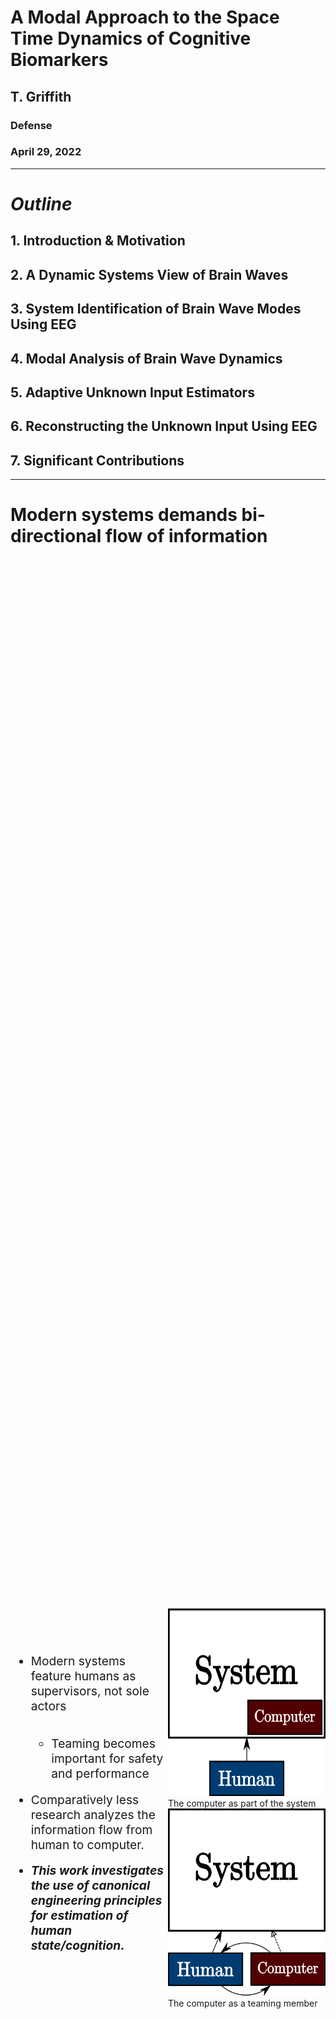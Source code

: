 <!-- .slide: data-background="#500000" class="dark" -->

# A Modal Approach to the Space Time Dynamics of Cognitive Biomarkers 

## T. Griffith
### Defense

### April 29, 2022

---

<!-- .slide: data-background="#ffffff" class="light" -->
# ***Outline***

## 1. Introduction & Motivation
## 2. A Dynamic Systems View of Brain Waves
## 3. System Identification of Brain Wave Modes Using EEG
## 4. Modal Analysis of Brain Wave Dynamics
## 5. Adaptive Unknown Input Estimators
## 6. Reconstructing the Unknown Input Using EEG
## 7. Significant Contributions 


---

<!-- .slide: data-background="#ffffff" class="light" -->
# Modern systems demands bi-directional flow of information
<style>
.vertical-center {
  min-height: 100%;  /* Fallback for browsers do NOT support vh unit */
  min-height: 100vh; /* These two lines are counted as one :-)       */

  display: flex;
  align-items: center;
}

.container{
    display: flex;
}
.col{
    flex: 1;
}
</style>

<div class="container vertical-center">

<div class="col">
 <ul style="font-size:2vw">
  <li style="padding-bottom:0.9em">Modern systems feature humans as supervisors, not sole actors</li>
  <ul>
  <li style="padding-bottom:0.9em">Teaming becomes important for safety and performance</li>
</ul> 
  <li style="padding-bottom:0.9em">Comparatively less research analyzes the information flow from human to computer.</li>
  <li style="padding-bottom:0.9em"> <em><strong> This work investigates the use of canonical engineering principles for estimation of human state/cognition.</strong></em></li>
</ul> 
</div>

<div class="col">
<img src="img/defense/paradigm1.png" alt="Trulli" height="300">
<figcaption> The computer as part of the system </figcaption>
<img src="img/defense/paradigm2.png" alt="Trulli" height="300">
  <figcaption> The computer as a teaming member </figcaption>
</div>


</div>


---

<!-- .slide: data-background="#ffffff" class="light" -->

# Hardware and experimental design can be used to interpret information about human states from noisy physiological data.
<style>
.vertical-center {
  min-height: 100%;  /* Fallback for browsers do NOT support vh unit */
  min-height: 100vh; /* These two lines are counted as one :-)       */

  display: flex;
  align-items: center;
}

.container{
    display: flex;
}
.col{
    flex: 1;
}
</style>

<div class="container vertical-center">

<div class="col">
 <ul style="font-size:2vw">
  <li style="padding-bottom:0.9em">Physiological signals are historically not portable</li>
  <ul>
  <li style="padding-bottom:0.9em">Prevented ecologically valid experiments</li>
</ul> 
  <li style="padding-bottom:0.9em">Human state (e.g. SA) reduced to discrete self reports</li>
  <li style="padding-bottom:0.9em"> <em><strong> There is new potential for modeling techniques to interpret human state from noisy physiological signals.</strong></em></li>
</ul> 
</div>

<div class="col">
<img src="https://pbs.twimg.com/media/E2LX-5-VIAAwlDp?format=jpg&name=4096x4096" alt="Trulli" height="500">
<figcaption> Time Domain fNIRS from 
<a href="https://www.kernel.com/products">Kernel Flow</a> </figcaption>
</div>


</div>




---


# Cognition as a black box
<div class="col">
<img src="img/defense/black_box.png" alt="Trial 5, Averaged" width="80%">
</div>
<ul style="font-size:2vw">
  <li style="padding-bottom:0.9em">Cognition gives rise to EEG signals</li>
  <ul>
  <li style="padding-bottom:0.9em">but it is ***noisy*** and only ***loosely*** correlated with cognition</li>
</ul> 
<li style="padding-bottom:0.9em">Cellular activity can only be measured invasively </li>
<li style="padding-bottom:0.9em">***Can we say something about cognition from dynamic EEG signals***? </li>
</ul> 



---

<!-- .slide: data-background="#ffffff" class="light" -->

# Nonstationary, nonlinear signals make the ***dynamics*** complicated

<ul style="font-size:2vw">
  <li style="padding-bottom:0.9em">Historically,</li>
  <ul>
  <li style="padding-bottom:0.9em">stationary analysis is used with a sliding window</li>
  <li style="padding-bottom:0.9em">or case by case highly derived models are developed</li>
</ul> 
<li style="padding-bottom:0.9em">This work seeks a method to address in engineering dynamics terms</li>
  <ul>
  <li style="padding-bottom:0.9em">with eye towards cognitive outcomes</li>
  <li style="padding-bottom:0.9em">because there are many existing analytical tools in engineering dynamics</li>
</ul> 
</ul>

<h2> a dynamic analysis in which no assumptions about stationarity are made, is required. </h2>




<div style="text-align: right"> <small>Hindriks, Rikkert, et al. "Latency analysis of resting-state BOLD-fMRI reveals traveling waves in visual cortex linking task-positive and task-negative networks." Neuroimage 200 (2019): 259-274.</small></div>

---

<!-- .slide: data-background="#ffffff" class="light" -->

# Guardrails: This is not a model of the brain!
## but you can measure EEG signals and say something about the system
<style>
.vertical-center {
  min-height: 100%;  /* Fallback for browsers do NOT support vh unit */
  min-height: 100vh; /* These two lines are counted as one :-)       */

  display: flex;
  align-items: center;
}

.container{
    display: flex;
}
.col{
    flex: 1;
}
</style>

<div class="container vertical-center">

<div class="col">
 <ul style="font-size:2vw">
  <li style="padding-bottom:0.9em">Engineering mechanics does not require atomic level analysis to evaluate stress and strain.</li>
  <ul>
  <li style="padding-bottom:0.9em">Can we extend this analogy to spatio-temporal dynamics of human cognition?</li>
</ul> 
<ul>
  <li style="padding-bottom:0.9em">Because brain wave dynamics are also spectral and ***admit*** spatio-temporal modes</li>
  <li style="padding-bottom:0.9em">Without the need to model the connectome.</li>
</ul> 
</ul> 
</div>

<div class="col">
<figure>
<img src="https://static-01.hindawi.com/articles/ddns/volume-2015/542507/figures/542507.fig.003a.svgz" alt="Trial 5, Averaged" width="35%"> 
<img src="img/defense/right_arrow2.png" alt="Trial 5, Averaged" width="5%">
<img src="https://i0.wp.com/wtt.pauken.org/wp-content/uploads/2011/10/mode03.gif?ssl=1" alt="Trial 5, Averaged" width="25%">
<img src="img/defense/plus.png" alt="Trial 5, Averaged" width="5%">
<img src="https://i0.wp.com/wtt.pauken.org/wp-content/uploads/2011/10/mode22.gif?resize=400%2C300&ssl=1" alt="Trial 5, Averaged" width="25%">
<figcaption>Surface recordings of membranes yield useful engineering information.</figcaption>
</figure>
<figure>
<img src="https://static-01.hindawi.com/articles/jam/volume-2014/261347/figures/261347.fig.005c.jpg" alt="Trial 5, Averaged" width="45%">
<img src="img/defense/right_arrow2.png" alt="Trial 5, Averaged" width="5%">
<img src="https://upload.wikimedia.org/wikipedia/commons/thumb/5/55/Question_Mark.svg/1280px-Question_Mark.svg.png" alt="Trial 5, Averaged" width="30%">
<figcaption>Is this notion relevant to brain waves?</figcaption>
</figure>
</div>



</div>

<div style="text-align: right"> <small><a href="https://wtt.pauken.org/chapter-2/membrane-modes-2/9">2D membrane modes</a> </small></div>


---






<!-- .slide: data-background="#003C71" class="dark" -->

# 2. A Dynamic Systems View of Brain Waves



---

<section>

<h1> A canonical approach: </h1>
<br>
<img src="img/defense/eeg_ex2.png" alt="Trulli" height="400">
<br>
:arrow_double_down:
<br>
Linearized brain wave "plant": 
  $\begin{aligned}
    \begin{cases}
    \dot{x}=Ax+Bu +v_x \\\
    y=Cx
    \end{cases}
  \end{aligned}$
<br>
<h2> linearization is ***around an operating point*** (i.e. a cognitive state) </h2>
<br>
but $A, \ B, \ C, \ v_x, \ x, \text{and} \ u $ are all unknown.


</section>

<section>

<style>
.reveal blockquote {
text-align: center;
width: 65%;
border: solid;
box-shadow: none;
background: #eaeaea;
}
</style>

$A, \ B, \ C, \ v_x, \ x, \text{and} \ u $ are ***all unknown***.
<br><br>
<h2> This level of uncertainty is an unsovled problem </h2>
<br><br>

<blockquote>
Identify the plant: 
  $\begin{aligned}
    \begin{cases}
\dot{x}_m=A_m x +v_x \\\
y_m=C x_m
\end{cases}
  \end{aligned}$,
<br><br>
accepting the uncertainty in $A_m$.
</blockquote>


</section>

<section>
<h2> A modal transformation yields a discrete set of spatio-temporal modes which are useful for brain wave analysis and mapping </h2>
<figure>
  <img src="http://www.svibs.com/resources/ARTeMIS_Modal_Help_v3/images/ModalDecomposition.png" alt="Trulli" height="350">
</figure>

 <ul>
  <li style="padding-bottom:0.9em">A giant $(A,C)$ may not be useful!</li>
  <li style="padding-bottom:0.9em">Modes have:</li>
  <ul>
  <li style="padding-bottom:0.9em">Frequency ($f$)</li>
  <li style="padding-bottom:0.9em">Damping ($\zeta$)</li>
  <li style="padding-bottom:0.9em">Mode shape ($\phi$)</li>
  <li style="padding-bottom:0.9em">Complexity ($\%$)</li>
</ul> 
  <li style="padding-bottom:0.9em">Modal dynamics are equivalent to original model</li>
</ul> 

</section>



---

<!-- .slide: data-background="#003C71" class="dark" -->

# 3. System Identification of Brain Wave Modes Using EEG

---

<!-- .slide: data-background="#ffffff" class="light" -->
<section>
<h1> Datasets considered</h1>
<style>
.vertical-center {
  min-height: 100%;  /* Fallback for browsers do NOT support vh unit */
  min-height: 100vh; /* These two lines are counted as one :-)       */

  display: flex;
  align-items: center;
}

.container{
    display: flex;
}
.col{
    flex: 1;
}
</style>

<div class="container vertical-center">

<div class="col">
<h2> DEAP: A Database for Emotion Analysis using Physiological Signals </h2>
<figure>
  <img src="img/defense/val_arou.jpg" alt="Trulli" height="400">
</figure>
 <ul>
  <li style="padding-bottom:0.9em">32 sensors</li>
  <li style="padding-bottom:0.9em">32 subjects watch 40 videos</li>
  <li style="padding-bottom:0.9em">Subjects self report Valence and Arousal</li>
</ul> 
</div>



<div class="col">

<h2> Neuropsychoimaging of Addiction and Related Conditions Dataset </h2>
<figure>
  <img src="https://www.ncbi.nlm.nih.gov/pmc/articles/instance/3463641/bin/nihms-386132-f0003.jpg" alt="Trulli" height="400">
</figure>
 <ul>
  <li style="padding-bottom:0.9em">60 sensors</li>
  <li style="padding-bottom:0.9em">100 subjects at rest state</li>
  <li style="padding-bottom:0.9em">Subjects self report craving scale</li>
</ul> 
</div>


</div>
<br>
<div style="text-align: right"> <small><small>Koelstra, Sander, et al. "Deap: A database for emotion analysis; using physiological signals." IEEE transactions on affective computing 3.1 (2011): 18-31.</small></small></div>
<div style="text-align: right"> <small><small>Konova, Anna B., et al. "Structural and behavioral correlates of abnormal encoding of money value in the sensorimotor striatum in cocaine addiction." European Journal of Neuroscience 36.7 (2012): 2979-2988.</small></small></div>

</section>

<section>
<h1> Output only modal analysis is well suited to the analysis of EEG waves</h1>
 <ul>
  <li style="padding-bottom:0.9em">OMA (stochastic, zero mean)</li>
  <li style="padding-bottom:0.9em">DMD (deterministic, full state)</li>
  <li style="padding-bottom:0.9em">NeXT (deterministic, modal)</li>
  <li style="padding-bottom:0.9em">N4SID (stochastic, Kalman states)</li>
</ul> 


<figure>
  <img src="img/defense/modal_out2.png" alt="Trulli" height="500">
  <figcaption>Bivariate distribution of identified modes in DEAP dataset</figcaption>
</figure>

</section>



<section>
<h1> Between 40 and 50 modes are needed for brain wave modeling </h1>
<style>
.vertical-center {
  min-height: 100%;  /* Fallback for browsers do NOT support vh unit */
  min-height: 100vh; /* These two lines are counted as one :-)       */

  display: flex;
  align-items: center;
}

.container{
    display: flex;
}
.col{
    flex: 1;
}
</style>

<div class="container vertical-center">

<div class="col">
Identify the plant: 
  $\begin{aligned}
    \begin{cases}
\dot{x}_m=A_m x +v_x\\\
y_m=C x_m 
\end{cases}
  \end{aligned}$
<br><br>
$\begin{aligned}
    O&=\begin{bmatrix}
    C \\\ CA_m \\\ CA_m^2 \\\ \vdots \\\ CA_m^{s-1}
    \end{bmatrix} X_0 \\\ \\\
    &= \Gamma X_0
\end{aligned}$
<br><br>
$\begin{aligned}
    \hat{\Gamma}=US^{1/2}\\
    \hat{X}_0=S^{1/2}V^*
\end{aligned}$
<br><br>
<h3><em><strong> Observability is important! </strong></em></h3>
</div>



<div class="col">
<figure>
  <img src="img/defense/truncate_ex3.png" alt="Trulli" height="500">
  <figcaption>The singular values (i.e. importance) of each mode rolls off after 50 modes.</figcaption>
</figure>
</div>

</div>

</section>

<section>
<h1> Modal superposition recreates the measured data </h1>
<h2> Example from Mt. Sinai CUD database </h2>
<style>
.vertical-center {
  min-height: 100%;  /* Fallback for browsers do NOT support vh unit */
  min-height: 100vh; /* These two lines are counted as one :-)       */

  display: flex;
  align-items: center;
}

.container{
    display: flex;
}
.col{
    flex: 1;
}
</style>

<div class="container vertical-center">

<div class="col">

<figure>
  <img src="img/defense/braingif/comb_tot.gif" alt="Trulli"  style="border:0px;margin:-10px;float:inherit;width:800px;">
  <img src="img/defense/braingif/modes2.png" alt="Trulli" style="border:0px;margin:0px;float:inherit;width:800px;">
    <figcaption>Example mode from Mt. Sinai data: (`$f=23$` hz, `$\zeta = 0.12$`, `$C_r = 22\%$`) </figcaption>
</figure>


</div>



<div class="col">

<figure>
  <img src="img/defense/superposemodes.gif" alt="Trulli" style="border:0px;margin:0px;float:inherit;height:600px;">
  <figcaption> A single channel example of how modes superpose to recreate the observed EEG data. </figcaption>
</figure>



</div>

</div>

</section>



---


<!-- .slide: data-background="#003C71" class="dark" -->

# 4. Modal Analysis of Brain Wave Dynamics

---
<section>
<h1> Modal complexity and traveling waves </h1>
<style>
.vertical-center {
  min-height: 100%;  /* Fallback for browsers do NOT support vh unit */
  min-height: 100vh; /* These two lines are counted as one :-)       */

  display: flex;
  align-items: center;
}

.container{
    display: flex;
}
.col{
    flex: 1;
}
</style>

<div class="container vertical-center">

<div class="col">

<img class="plain" src="img/defense/real.gif" alt="Trial 5, Averaged" style="height:500px;">
<figcaption> Theoretical standing wave mode shape $C_r=0\%$</figcaption>


</div>



<div class="col">

<img class="plain" src="img/defense/complex.gif" alt="Trial 5, Averaged" style="height:500px;">
<figcaption> Theoretical standing wave mode shape $C_r=15\%$</figcaption>



</div>

</div>

</section>


<section>
<h1> Brain wave modes can be standing or traveling </h1>
<style>
.vertical-center {
  min-height: 100%;  /* Fallback for browsers do NOT support vh unit */
  min-height: 100vh; /* These two lines are counted as one :-)       */

  display: flex;
  align-items: center;
}

.container{
    display: flex;
}
.col{
    flex: 1;
}
</style>

<div class="container vertical-center">

<div class="col">

<figure>
  <img src="img\defense\braingif\standing.gif" alt="Trial 5, Averaged" style="height:500px;">
  <figcaption> An example standing wave (`$C_r=5\%$`) from the Mt. Sinai database. Standing waves are most prevalent in rest conditions.</figcaption>
</figure>


</div>



<div class="col">

<figure>
  <img src="img\defense\braingif\traveling.gif" alt="Trial 5, Averaged" style="height:500px;">
  <figcaption> An example traveling wave (`$C_r=83\%$`) from the Mt. Sinai database. Traveling waves are most prevalent in active conditions.</figcaption>
</figure>



</div>

</div>

</section>



<section>
<h1> Humans share certain modes</h1>
<style>
.vertical-center {
  min-height: 100%;  /* Fallback for browsers do NOT support vh unit */
  min-height: 100vh; /* These two lines are counted as one :-)       */

  display: flex;
  align-items: center;
}

.container{
    display: flex;
}
.col{
    flex: 1;
}
.description {
  color: #000000;
}

.description em {
  color: #E4002B;
}
</style>

<div class="container vertical-center">

<div class="col">

<figure>
  <img src="img/common1.gif" alt="Trial 5, Averaged" style="height:400px;">
  <figcaption class="description"> Alpha Mode 1 from Subject 19, ***Trial 6*** in the DEAP database. </figcaption>
</figure>


</div>



<div class="col">

<figure>
  <img src="img/common1.gif" alt="Trial 5, Averaged" style="height:400px;">
  <figcaption class="description"> Alpha Mode 1 from Subject 19, ***Trial 20*** in the DEAP database. </figcaption>
</figure>



</div>

</div>
<br>
<blockquote>
<h4> Common mode frequencies are aligned with the Rest State Network</h4>
 <ul>
  <li style="padding-bottom:0.9em">Alpha Mode 1: `$4.34\pm 0.03$ hz`</li>
  <li style="padding-bottom:0.9em">Beta Mode 2: `$21.83 \pm 0.22$` hz</li>
  <li style="padding-bottom:0.9em">Gamma Mode 3: `$40.39\pm 0.26$` hz</li>
  <li style="padding-bottom:0.9em">Gamma Mode 4: `$44.19 \pm 0.24$` hz</li>
</ul> 
</blockquote>
</section>


<section>
<h1> These brain wave modes can be used to fingerprint or identify individual subjects </h1>
<style>
.vertical-center {
  min-height: 100%;  /* Fallback for browsers do NOT support vh unit */
  min-height: 100vh; /* These two lines are counted as one :-)       */

  display: flex;
  align-items: center;
}

.container{
    display: flex;
}
.col{
    flex: 1;
}
</style>

<div class="container vertical-center">

<div class="col">
<figure>
  <img class="plain" src="img\confmat.jpg" alt="Trial 5, Averaged" style="height:700px;">
  <figcaption> The subject identification confusion matrix for brain wave modes in the DEAP database. The algorithm can view a set of modes and identify the subject they came from. </figcaption>
</figure>

</div>



<div class="col">

<table style="width:60%">
  <tr>
    <th>Reference</th>
    <th>Accuracy [%]</th>
  </tr>
  <tr>
    <td>This work</td>
    <td>99.85</td>
  </tr>
  <tr>
    <td><a href="https://ieeexplore.ieee.org/document/8745473">Wilaiprasitporn et al.</a> </td>
    <td>99.90</td>
  </tr>
  <tr>
  <tr>
    <td><a href="https://www.worldscientific.com/doi/abs/10.1142/S0129065717500356">DelPozo-Banos et al.</a> </td>
    <td>97.97</td>
  </tr>
  <tr>
</table>

</div>
</section>

<section>
<h1> Not all EEG channels are needed for subject identification </h1>
<style>
.vertical-center {
  min-height: 100%;  /* Fallback for browsers do NOT support vh unit */
  min-height: 100vh; /* These two lines are counted as one :-)       */

  display: flex;
  align-items: center;
}

.container{
    display: flex;
}
.col{
    flex: 1;
}
</style>

<div class="container vertical-center">

<div class="col">
<figure>
  <img class="plain" src="img\defense\channels-1.png" alt="Trial 5, Averaged" style="height:500px;">
  <figcaption> Subject identification accuracy vs. the number of channels in the EEG recording. </figcaption>
</figure>

</div>



<div class="col">

<table style="width:80%">
  <tr>
    <th>Reference</th>
    <th>No. Channels</th>
    <th>Accuracy [%]</th>
  </tr>
  <tr>
    <td>This work</td>
    <td>8</td>
    <td>96.45</td>
  </tr>
  <tr>
    <td><a href="https://ieeexplore.ieee.org/document/8745473">Wilaiprasitporn et al.</a> </td>
    <td>5</td>
    <td>99.1</td>
  </tr>
  <tr>
</table>

</div>
</section>

<section>
<h1> Brain wave modes poorly match nonlinear dynamics </h1>
<style>
.vertical-center {
  min-height: 100%;  /* Fallback for browsers do NOT support vh unit */
  min-height: 100vh; /* These two lines are counted as one :-)       */

  display: flex;
  align-items: center;
}

.container{
    display: flex;
}
.col{
    flex: 1;
}
</style>

<div class="container vertical-center">

<div class="col">
<figure>
  <img src="img/defense/superposemodes.gif" alt="Trulli" height="600">
</figure>
<figcaption> Superposed modes recreate the data they came from. </figcaption>
</div>



<div class="col">

<figure>
  <img src="img/defense/bad_modes.gif" alt="Trulli" height="600">
  <figcaption> Superposed modes do not match unseen data well. An adaptive update is needed. </figcaption>
</figure>



</div>
</section>

---

<!-- .slide: data-background="#003C71" class="dark" -->

# 5. Adaptive Unknown Input Estimators

---

<section>
<h1> Adaptive Unknown Input Estimators </h1>
<h2> Estimator overview </h2>
<style>
.vertical-center {
  min-height: 100%;  /* Fallback for browsers do NOT support vh unit */
  min-height: 100vh; /* These two lines are counted as one :-)       */

  display: flex;
  align-items: center;
}

.container{
    display: flex;
}
.col{
    flex: 1;
}
</style>

<div class="container vertical-center">

<div class="col">

<ul style="font-size:1.5vw">
<li style="padding-bottom:0.9em">Three significant uncertainties</li>
<ul>
  <li style="padding-bottom:0.9em"> Input $u$ is unknown, external, deterministic</li>
  <li style="padding-bottom:0.9em"> State matrix $A$ may have uncertainty</li>
  <li style="padding-bottom:0.9em"> General process uncertainty $v_x$</li>
  </ul>
<li ><strong><em>Can we synthesize $u$ and correct $A$?</em></strong></li>
</ul> 
</div>



<div class="col">

\begin{aligned}
    \dot{x}&=Ax+Bu+v_x\\\
    y&=Cx
\end{aligned}



</div>
</div>
</section>

<section>
<h1> Adaptive Unknown Input Estimators </h1>
<h2> Modeling unknown inputs </h2>
<style>
.vertical-center {
  min-height: 100%;  /* Fallback for browsers do NOT support vh unit */
  min-height: 100vh; /* These two lines are counted as one :-)       */

  display: flex;
  align-items: center;
}

.container{
    display: flex;
}
.col{
    flex: 1;
}
</style>

<div class="container vertical-center">

<div class="col">

<ul>
<li style="padding-bottom:0.9em">Approximate input space $\mathbb{U}$</li>
  <ul>
  <li style="padding-bottom:0.9em">$\hat{u}=\sum_{i=1}^{N} c_i f_i(t)$</li></ul>
<li style="padding-bottom:0.9em" style="padding-bottom:0.9em">Persistent Inputs</dt>
<ul>
  <li style="padding-bottom:0.9em">$\dot{z}_u=F_u z_u$</li>
  <li style="padding-bottom:0.9em">$\hat{u}=\Theta_u z_u$</li>
  <li style="padding-bottom:0.9em">$F_u = \begin{bmatrix} 0 & 1 & 0 \\\ -\omega^2 & 0 & 0 \\\ 0 & 0 & 0 \end{bmatrix}$</li>
  </ul>
</ul> 
</div>



<div class="col">

<figure>
  <img src="img/defense/uhat.gif" alt="Trulli" height="600">
</figure>


</div>
</div>

</section>

<section>
<h1> Adaptive Unknown Input Estimators </h1>
<h2> Architecture and estimator error </h2>
<style>
.vertical-center {
  min-height: 100%;  /* Fallback for browsers do NOT support vh unit */
  min-height: 100vh; /* These two lines are counted as one :-)       */

  display: flex;
  align-items: center;
}

.container{
    display: flex;
}
.col{
    flex: 1;
}
</style>

<div class="container vertical-center">

<div class="col">

<figure>
  <img src="img/defense/est_arch.png" alt="Trulli" height="600">
</figure>
</div>



<div class="col">

Recover $A$ with adaptive scheme
`$$ A \equiv A_m +B L_{*} C $$`
`$$ \dot{L} = -e_y y^* \gamma_e - \alpha L; \ \alpha>0, \ \gamma_e > 0 $$`
<br>
Error dynamics

`$$ \dot{e}=(\bar{A}+\bar{K} \bar{C})e+\bar{B} \underbrace{\Delta L y}_\text{$w$} + v $$`
`$$ \begin{bmatrix} \dot{e}_x \\\ \dot{e}_z \end{bmatrix} = \underbrace{\begin{bmatrix} A_m+K_x C & B \Theta_u \\\ K_u C & F_u \end{bmatrix}}_\text{$\bar{A}_c$} \begin{bmatrix} e_x \\\ e_z \end{bmatrix} +\begin{bmatrix} B \\\ 0 \end{bmatrix} w +\begin{bmatrix} v_x \\\ v_u \end{bmatrix}$$`


</div>
</div>
</section>

<section>
<h1> Adaptive Unknown Input Estimators </h1>
<h2> Architecture and estimator error </h2>
<style>
.vertical-center {
  min-height: 100%;  /* Fallback for browsers do NOT support vh unit */
  min-height: 100vh; /* These two lines are counted as one :-)       */

  display: flex;
  align-items: center;
}

.container{
    display: flex;
}
.col{
    flex: 1;
}
</style>

<div class="container vertical-center">

<div class="col">

<ul>
<li style="padding-bottom:0.9em">ASD plant dynamics</li>
<ul>
<li style="padding-bottom:0.9em">`$A_c^* P + P A_c = -Q$`</li>
<li style="padding-bottom:0.9em">`$PB=C^*$`</li>
</ul>
<li style="padding-bottom:0.9em">Bounded `$L_{*}$`, $v$, and $\gamma_e$</li>
<li style="padding-bottom:0.9em">Error in state and input converges to an neighborood centered at zero</li>
<ul>
<li style="padding-bottom:0.9em">`$V(e,\Delta L) = \frac{1}{2} e^* \bar{P} e + \frac{1}{2} \text{tr}(\Delta L \gamma_e^{-1} \Delta L^*)$`</li>
<li style="padding-bottom:0.9em"><strong><em>`$\lim_{t \rightarrow \infty} \sup ||e(t)|| \leq \frac{1+\sqrt{\lambda_{\text{max}}\bar{P}}}{\alpha \sqrt{\lambda_{\text{min}}\bar{P}}} M_v \equiv R^*$`</em></strong></li>
</ul>
</ul>


</div>



<div class="col">

<figure>
  <img src="img/defense/neighborhood-1.png" alt="Trulli" height="400">
</figure>




</div>
</div>

</section>


<section>
<h1> Illustrative example</h1>
<style>
.vertical-center {
  min-height: 100%;  /* Fallback for browsers do NOT support vh unit */
  min-height: 100vh; /* These two lines are counted as one :-)       */

  display: flex;
  align-items: center;
}

.container{
    display: flex;
}
.col{
    flex: 1;
}
</style>

<div class="container vertical-center">

<div class="col">
\begin{align}
\dot{x}&=A_m x+Bu +v_x\\\
&=\begin{bmatrix}
-4 &1 &2\\\
-1 & -1 & 1\\\
-1 & 1 &-1 
\end{bmatrix}x+B u +v_x \\\
y&=Cx
\end{align}
<br>
<figure>
  <h4> Internal state error time series</h4>
  <img src="img/defense/x_ex2.gif" alt="Trulli" height="400">
</figure>
</div>



<div class="col">
\begin{align}
\dot{x}&=A x+Bu +v_x\\\
&=\begin{bmatrix}
-2.86 &1 &4.7\\\
1.8 & -1 & 6.7\\\
-9 & 1 &-1 7.2
\end{bmatrix}x+B u +v_x\\\
y&=Cx
\end{align}
<br>
<figure>
  <h4> Estimating the unknown input</h4>
  <img src="img/defense/u_ex3.gif" alt="Trulli" height="400">
</figure>
</div>

</div>


</section>




---

<!-- .slide: data-background="#003C71" class="dark" -->

# 6. Reconstructing the Unknown Input Using EEG
Recall: Solving the nonstationary problem

---

<section>
<h1> aUIO outperforms static modes </h1>
<style>
.vertical-center {
  min-height: 100%;  /* Fallback for browsers do NOT support vh unit */
  min-height: 100vh; /* These two lines are counted as one :-)       */

  display: flex;
  align-items: center;
}

.container{
    display: flex;
}
.col{
    flex: 1;
}
</style>

<div class="container vertical-center">

<div class="col">

<h3> aUIO on unseen data </h3>
<figure>
  <img src="img/defense/square_L.gif" alt="Trulli" height="650">
    <figcaption> Adaptive input estimator performance when the modes are from a different trial. </figcaption>
</figure>
</div>



<div class="col">

<h3> Weighted modes on seen data </h3>
<figure>
  <img src="img/defense/square_noL.gif" alt="Trulli" height="650">
  <figcaption> Superposition of modes decomposed from this data. </figcaption>
</figure>



</div>

</div>
</section>

<section>
<h1> aUIO critically updates model as needed </h1>
<style>
.vertical-center {
  min-height: 100%;  /* Fallback for browsers do NOT support vh unit */
  min-height: 100vh; /* These two lines are counted as one :-)       */

  display: flex;
  align-items: center;
}

.container{
    display: flex;
}
.col{
    flex: 1;
}
</style>

<div class="container vertical-center">

<div class="col">

<h3> aUIO on unseen data </h3>
<figure>
  <img src="img/defense/Ly_ex.gif" alt="Trulli" height="600">
</figure>
</div>



<div class="col">

<h3> Adaptive gain matrix 1-norm </h3>
<figure>
  <img src="img/defense/Ly2.gif" alt="Trulli" height="600">
  <figcaption> The norm measures "how much" adapting the estimator is doing</figcaption>
</figure>



</div>

</div>



</section>

<section>

<h1> Unknown Input Modeling Assumptions </h1>

 <ul style="font-size:2vw">
  <li style="padding-bottom:0.9em">Unknown input acts evenly over spatial domain</li>
  <li style="padding-bottom:0.9em">$F_u$ generates sine-cosine basis</li>
  <li style="padding-bottom:0.9em">Static gains per LQR </li>
  <li style="padding-bottom:0.9em"><strong><em>Unknown input is "external information"</em></strong></li>
</ul> 
</section>

<section>
<h1> aUIO is tolerant to some parametric uncertainty in the modes </h1>
<style>
.vertical-center {
  min-height: 100%;  /* Fallback for browsers do NOT support vh unit */
  min-height: 100vh; /* These two lines are counted as one :-)       */

  display: flex;
  align-items: center;
}

.container{
    display: flex;
}
.col{
    flex: 1;
}
</style>

<div class="container vertical-center">

<div class="col">

<h3> aUIO on unseen data </h3>
<figure>
  <img src="img/defense/no_eye.gif" alt="Trulli" height="600">
</figure>
</div>



<div class="col">

<h3> aUIO with modes from another subject </h3>
<figure>
  <img src="img/defense/eye.gif" alt="Trulli" height="600">
</figure>



</div>

</div>

</section>

<section>
<h1> Classification via estimation </h1>
<style>
.vertical-center {
  min-height: 100%;  /* Fallback for browsers do NOT support vh unit */
  min-height: 100vh; /* These two lines are counted as one :-)       */

  display: flex;
  align-items: center;
}

.container{
    display: flex;
}
.col{
    flex: 1;
}
</style>

<div class="container vertical-center">

<div class="col">
<figure>
  <img src="img/defense/val_arou.jpg" alt="Trulli" height="400">
</figure>
 <ul>
  <li style="padding-bottom:0.9em">DEAP: Two self reported variables</li>
  <li style="padding-bottom:0.9em">$F_u$ generates sine-cosine basis</li>
  <li style="padding-bottom:0.9em">Static gains per LQR </li>
</ul> 


</div>



<div class="col">
<figure>
  <img src="img/defense/classification_alg.png" alt="Trulli" height="300">
</figure>
 <ul>
  <li style="padding-bottom:0.9em">Hypothesis:</li>
   <ul>
  <li style="padding-bottom:0.9em">modes are correlated with human state/cognition, so</li>
  <li style="padding-bottom:0.9em">same state should have similar modes, so</li>
  <li style="padding-bottom:0.9em">you can take the average modes in a state,</li>
  <li style="padding-bottom:0.9em">and the estimator will perform better than the other averaged model</li>
</ul> 
<li style="padding-bottom:0.9em"><strong><em>This is a inter-individual approach</em></strong></li>
</ul> 




</div>

</div>

</section>

<section>
<h1> This method is comparable to state of the art deep learning approaches </h1>
<ul>
  <li style="padding-bottom:0.9em">Computational input and time is lower</li>
  <li style="padding-bottom:0.9em"><strong><em>Analytical information is greater</em></strong></li>
  <li style="padding-bottom:0.9em">Accuracy is comparable</li>
</ul> 
<style>
.vertical-center {
  min-height: 100%;  /* Fallback for browsers do NOT support vh unit */
  min-height: 100vh; /* These two lines are counted as one :-)       */

  display: flex;
  align-items: center;
}

.container{
    display: flex;
}
.col{
    flex: 1;
}
</style>

<div class="container vertical-center">

<div class="col">
<h3> Valence Classification </h3>
<figure>
  <img src="img/defense/val_acc.png" alt="Trulli" height="600">
</figure>

</div>

<div class="col">
<h3> Arousal Classification </h3>
<figure>
  <img src="img/defense/arou_acc.png" alt="Trulli" height="600">
</figure>


</div>

</div>
<div style="text-align: right"> <sub><sub><sup><a href="https://dl.acm.org/doi/10.5555/3297863.3297883">CNN1</a>, <a href="https://www.sciencedirect.com/science/article/abs/pii/S0010482521005515">CNN2</a>, <a href="https://www.frontiersin.org/articles/10.3389/fnbot.2020.617531/full">MFDF</a></sup></sup></sub></div>

</section>



---

<!-- .slide: data-background="#003C71" class="dark" -->

# 7. Significant Contributions

---
# Contributions of this dissertation

 <ul style="font-size:1.7vw">
  <li style="padding-bottom:0.9em">Output only system identification techniques are suitable for linear models of brain wave dynamics via EEG around an operating state</li>
  <li style="padding-bottom:0.9em">Real time spatio-temporal brain wave imaging via modal analysis</li>
  <li style="padding-bottom:0.9em">A novel brain wave fingerprinting algorithm on par with state of the art deep learning approaches</li>
  <li style="padding-bottom:0.9em">A complete body of adaptive, highly nonlinear unknown input estimator work</li>
  <li style="padding-bottom:0.9em">Real time brain wave imaging that accounts for nonstationary, nonlinear dynamics by updating the modes in real time</li>
  <li style="padding-bottom:0.9em">A novel recreation of the unknown brain wave plant's input</li>
  <li style="padding-bottom:0.9em">Valence-arousal emotion classification from the DEAP database on par with cutting edge deep learning approaches </li>
</ul> 


---

# Publications & Presentations

 <ul style="font-size:1.7vw">
  <li style="padding-bottom:0.9em"><strong>T. Griffith</strong>, J.E. Hubbard. System identification methods for dynamic models of brain activity. <em>Biomedical Signal Processing and Control</em> </li>
  <li style="padding-bottom:0.9em"><strong>T. Griffith</strong>, M. J. Balas. An Adaptive Control Framework for Unknown Input Estimation. <em>ASME IMECE 2021 Proceedings</em> </li>
  <li style="padding-bottom:0.9em"><strong>T. Griffith</strong>, V.P. Gehlot, M. J. Balas. Robust Adaptive Unknown Input Estimation with Uncertain System Realization. <em>AIAA SciTech 2022 Forum</em> </li>
  <li style="padding-bottom:0.9em"><strong>T. Griffith</strong>, V.P. Gehlot, M. J. Balas. Adaptive Estimation of Unknown Inputs with Weakly Nonlinear Dynamics. <em>ACC 2022</em> [Accepted] </li>
  <li style="padding-bottom:0.9em"><strong>T. Griffith</strong>, V.P. Gehlot, M. J. Balas. On the Observability of Quantum Dynamical Systems. <em>ASME IMECE 2022 Proceedings</em> [Accepted] </li>
  <li style="padding-bottom:0.9em"><strong>T. Griffith</strong>, V.P. Gehlot, M. J. Balas, J.E. Hubbard. An Adaptive Approach to Real Time EEG Estimation. <em>Biomedical Signal Processing and Control</em> [In-Review] </li>
  <li style="padding-bottom:0.9em"><strong>T. Griffith</strong>, J.E. Hubbard. System Identification of Brain Wave Modes Using EEG. <em>Journal of Neural Engineering</em> [In-Revision] </li>
</ul> 


 

---

# Future work

 <ul style="font-size:1.7vw">
  <li style="padding-bottom:0.9em">Multiple data types</li>
  <li style="padding-bottom:0.9em">Improved analysis and classification</li>
  <li style="padding-bottom:0.9em">Probablistic considerations</li>
</ul> 


---

<!-- .slide: data-background="#003C71" class="dark" -->


<h3> Every day is a new day. It is better to be lucky. </h3>
<h2> ***But I would rather be exact.*** </h2>
<h3> Then when luck comes </h3>
<h2> ***you are ready.*** </h2>
<br>
<div style="text-align: right"> <small>- The Old Man and the Sea</small></div>


---

<section>
<style>
.vertical-center {
  min-height: 100%;  /* Fallback for browsers do NOT support vh unit */
  min-height: 100vh; /* These two lines are counted as one :-)       */

  display: flex;
  align-items: center;
}

.container{
    display: flex;
}
.col{
    flex: 1;
}
</style>

<div class="container vertical-center">

<div class="col">

<img src="https://engineering.tamu.edu/cse/_files/_images/_profile-images/chaspari-theodora-25April2019.jpg" alt="Trulli" height="500">
  <figcaption>Theodora Chaspari </figcaption>
</div>

<div class="col">
<figure>
  <img src="https://engineering.tamu.edu/mechanical/_files/_images/_profile-images/saripalli.jpg" alt="Trulli" height="500">
    <figcaption>Srikanth Saripalli</figcaption>
</figure>
</div>

</div>
</section>

<section>
<style>
.vertical-center {
  min-height: 100%;  /* Fallback for browsers do NOT support vh unit */
  min-height: 100vh; /* These two lines are counted as one :-)       */

  display: flex;
  align-items: center;
}

.container{
    display: flex;
}
.col{
    flex: 1;
}
</style>

<div class="container vertical-center">

<div class="col">

<img src="https://www.nasa.gov/sites/default/files/styles/side_image/public/thumbnails/image/balas-mark-biowebsite.jpg?itok=LxO5H0UR" alt="Trulli" height="500">
  <figcaption> Mark Balas </figcaption>
</div>

<div class="col">
<figure>
  <img src="https://engineering.tamu.edu/mechanical/_files/_images/_profile-images/MEEN-profile-James-Hubbard-3Sept2019.jpg" alt="Trulli" height="500">
    <figcaption>James Hubbard</figcaption>
</figure>
</div>

</div>

</section>

<section>
<style>
.vertical-center {
  min-height: 100%;  /* Fallback for browsers do NOT support vh unit */
  min-height: 100vh; /* These two lines are counted as one :-)       */

  display: flex;
  align-items: center;
}

.container{
    display: flex;
}
.col{
    flex: 1;
}
</style>

<div class="container vertical-center">

<div class="col">

<a href="https://unsplash.com/photos/OhfWTDyJp3I"><img src="https://images.unsplash.com/photo-1602244547823-8bebf9920b35?ixlib=rb-1.2.1&ixid=MnwxMjA3fDB8MHxwaG90by1wYWdlfHx8fGVufDB8fHx8&auto=format&fit=crop&w=1173&q=80"></a>

</div>

<div class="col">
 <ul>
  <li> Dr. Vinod Gehlot</li>
  <li> Sarai Barnett </li>
  <li> Dr. JD</li>
  <li> Prof. Zohaib Hasnain </li>
  <li> Prof. Mike Walsh </li>
  <li>Zaryab Shahid</li>
  <li>Lise Ochej</li>
  <li>Kevin Fuentes</li>
</ul> 
</div>

</div>

</section>

<section>
<h3> Good TAMU </h3>
 <ul>
  <li> Sandra Havens </li>
  <li> Rebecca Simon </li>
  <li> Prof. Joanna Tsenn </li>
  <li> Kaustubh Mahesh Tangsali</li>
  <li> Briana Holton </li>
  <li> Khari Harrison </li>
  <li> Bryton Praslicka </li>
  <li>Robert Trépanier</li>
  <li>Harold Gamarro</li>
</ul> 

</section>

---

<!-- .slide: data-background="#500000" class="dark" -->

<h1> A Modal Approach to the Space Time Dynamics of Cognitive Biomarkers </h1>

<h3>The willow submits to the wind and prospers until one day it is many willows - a wall against the wind. </h3>

<br>
<div style="text-align: right"> <small>- Dune</small></div>

---

<section>
<h1> Reconstructing the Brain's Unknown Input </h1>
<h2> Classification validation </h2>
<style>
.vertical-center {
  min-height: 100%;  /* Fallback for browsers do NOT support vh unit */
  min-height: 100vh; /* These two lines are counted as one :-)       */

  display: flex;
  align-items: center;
}

.container{
    display: flex;
}
.col{
    flex: 1;
}
</style>

<div class="container vertical-center">

<div class="col">
<table style="width:80%">
  <tr>
    <th>Task</th>
    <th>aUIO Acc. [%]</th>
    <th>PSD CNN Acc. [%]</th>
  </tr>
  <tr>
    <td>DEAP Valence</td>
    <td>77.8</td>
    <td>68.1</td>
  </tr>
  <tr>
    <td>DEAP Arousal</td>
    <td>75.2</td>
    <td>63.8</td>
  </tr>
  <tr>
    <td>Like/Dislike</td>
    <td>79.4</td>
    <td>67.3</td>
  </tr>
  <tr>
</table>


</div>

<div class="col">
<h3> Static gain grid search </h3>
<figure>
  <img src="img/defense/DEAP_accs.png" alt="Trulli" height="600">
</figure>


</div>

</div>
</section>

<section>
<h1> Output only modal analysis is well suited to the analysis of EEG waves</h1>
<style>
.vertical-center {
  min-height: 100%;  /* Fallback for browsers do NOT support vh unit */
  min-height: 100vh; /* These two lines are counted as one :-)       */

  display: flex;
  align-items: center;
}

.container{
    display: flex;
}
.col{
    flex: 1;
}
</style>

<div class="container vertical-center">

<div class="col">
Identify the plant: 
  $\begin{aligned}
    \begin{cases}
\dot{x}_m=A_m x +v_x\\\
y_m=C x_m 
\end{cases}
  \end{aligned}$
<br><br>
$\begin{aligned}
    O&=\begin{bmatrix}
    C \\\ CA_m \\\ CA_m^2 \\\ \vdots \\\ CA_m^{s-1}
    \end{bmatrix} X_0 \\\
    &= \Gamma X_0
\end{aligned}$
<br><br>
$\begin{aligned}
    \hat{\Gamma}=US^{1/2}\\
    \hat{X}_0=S^{1/2}V^*
\end{aligned}$
</div>



<div class="col">
<figure>
  <img src="img/defense/max_order.jpg" alt="Trulli" height="600">
</figure>
</div>

</div>

</section>

<section>
<h1> System Identification of Brain Wave Modes Using EEG </h1>
<h2> Identifying linear patterns </h2>
<style>
.vertical-center {
  min-height: 100%;  /* Fallback for browsers do NOT support vh unit */
  min-height: 100vh; /* These two lines are counted as one :-)       */

  display: flex;
  align-items: center;
}

.container{
    display: flex;
}
.col{
    flex: 1;
}
</style>

<div class="container vertical-center">

<div class="col">
Identify the plant: 
  $\begin{aligned}
    \begin{cases}
\dot{x}_m=A_m x +v_x\\\
y_m=C x_m
\end{cases}
  \end{aligned}$
<br><br>
$\begin{aligned}
    O&=\begin{bmatrix}
    C \\\ CA \\\ CA^2 \\\ \vdots \\\ CA^{s-1}
    \end{bmatrix} X_0 \\\
    &= \Gamma X_0
\end{aligned}$
<br><br>
$\begin{aligned}
    \hat{\Gamma}=U S^{1/2}\\
    \hat{X}_0=S^{1/2}V^*
\end{aligned}$
</div>



<div class="col">

<figure>
  <img src="img\defense\obsv.png" height="750">
</figure>



</div>

</div>

</section>

<section>
<h1> EEG characteristics </h1>
<style>
.vertical-center {
  min-height: 100%;  /* Fallback for browsers do NOT support vh unit */
  min-height: 100vh; /* These two lines are counted as one :-)       */

  display: flex;
  align-items: center;
}

.container{
    display: flex;
}
.col{
    flex: 1;
}
</style>

<div class="container vertical-center">

<div class="col">
<h2> The electrical "ground" varies from laboratory to laboratory </h2>
<h4> Many different conventions, some virtual </h4>
<img src="img/defense/EEG1020_ref_crop.png" alt="Trulli" height="500">
  <figcaption> Longitudinal referencing </figcaption>
</div>

<div class="col">
<h2> EEG signals are not independent sources of information </h2>
<h4> Sensors near each other measure overlapping activity </h4>
<figure>
  <img src="img/defense/channels_independent.png" alt="Trulli" height="500">
    <figcaption>EEG channel pair plots</figcaption>
</figure>
</div>

</div>
</section>

---

<!-- .slide: data-background="#5B6236" class="dark" -->

## Backup: Best Fit B Matricies

----

<!-- .slide: data-background="#ffffff" class="light" -->

# *A* Convex Function for B matrix optimization
- $\min ||y-\hat{y}-C \Delta B \hat{u}||_2$
- ***not*** the only possible minimization

----

<!-- .slide: data-background="#ffffff" class="light" -->

# B Matrix Optimization Example
- 3x3 example
 - $\dot{\hat{x}} = A_m x + B \hat{u}$
 - $A_m \neq A$ 
- ***$\min ||y-\hat{y}-C \Delta B \hat{u}||_2$***
- $B=\begin{bmatrix} 1.2 \\\ 1 \\\ 1.6 \end{bmatrix}$, 
- $B_m=\begin{bmatrix} 1 \\\ 1 \\\ 1 \end{bmatrix}$




----

<!-- .slide: data-background="#ffffff" class="light" -->

# B Matrix Optimization Example
- $\min ||y-\hat{y}-C \Delta B \hat{u}||_2$
- $\Delta B=\begin{bmatrix} 0.18 \\\ 0 \\\ 0.37 \end{bmatrix}$, 
- $B_f=\begin{bmatrix} 1.18 \\\ 1 \\\ 1.37 \end{bmatrix}$

<img class="plain" src="img/bmat/toy_Bopt2.png" alt="Trial 5, Averaged" width="55%">


----

<!-- .slide: data-background="#ffffff" class="light" -->

# B Matrix on EEG Data
<img class="plain" src="img/bmat/Bopt.png" alt="Trial 5, Averaged" width="90%">


----

<!-- .slide: data-background="#ffffff" class="light" -->

# B Matrix on EEG Data
<img class="plain" src="img/bmat/B_ic.jpg" alt="Trial 5, Averaged" width="70%">


----


<!-- .slide: data-background="#ffffff" class="light" -->

# Current models
<img class="plain" src="img/bmat/UIO_opt.png" alt="Trial 5, Averaged" width="45%">
<img class="plain" src="img/bmat/Bmap2.png" alt="Trial 5, Averaged" width="45%">


----

<!-- .slide: data-background="#ffffff" class="light" -->

## 5. Application to Emotion Data

----



<!-- .slide: data-background="#ffffff" class="light" -->


## B Matrix on EEG Data: ***Satisfaction (T1)*** 
<img class="plain" src="img/bmat/sat_map.png" alt="Trial 5, Averaged" width="60%">



----

<!-- .slide: data-background="#ffffff" class="light" -->

## B Matrix on EEG Data: ***Surprise (T2)*** 

<img class="plain" src="img/bmat/surp_map.png" alt="Trial 5, Averaged" width="60%">


----

<!-- .slide: data-background="#ffffff" class="light" -->

## B Matrix on EEG Data: ***Fear (T8)*** 

<img class="plain" src="img/bmat/fear_map.png" alt="Trial 5, Averaged" width="60%">



----

<!-- .slide: data-background="#ffffff" class="light" -->
## Comparing the same "emotion"

<img class="plain" src="img/bmat/val.jpg" alt="Trial 5, Averaged" width="45%">

<div style="text-align: right"> <small>Mneimne, M., Powers, A. S., Walton, K. E., Kosson, D. S., Fonda, S., & Simonetti, J. (2010). Emotional valence and arousal effects on memory and hemispheric asymmetries. Brain and Cognition, 74(1), 10-17.</small></div>


----

<!-- .slide: data-background="#ffffff" class="light" -->

## B Matrix on EEG Data: ***HVHA*** 

<img class="plain" src="img/bmat/HVHA_map.png" alt="Trial 5, Averaged" width="60%">


----

<!-- .slide: data-background="#ffffff" class="light" -->

## B Matrix on EEG Data: ***HVLA*** 

<img class="plain" src="img/bmat/HVLA_map.png" alt="Trial 5, Averaged" width="60%">


----

<!-- .slide: data-background="#ffffff" class="light" -->

## B Matrix on EEG Data: ***LVHA*** 

<img class="plain" src="img/bmat/LVHA_map.png" alt="Trial 5, Averaged" width="60%">



----

<!-- .slide: data-background="#ffffff" class="light" -->

## B Matrix on EEG Data: ***LVLA***  

<img class="plain" src="img/bmat/LVLA_map.png" alt="Trial 5, Averaged" width="60%">

----

<!-- .slide: data-background="#ffffff" class="light" -->

## B Matrix on EEG Data: ***Avg. Quadrants***  

<img class="plain" src="img/bmat/all_emot_map.png" alt="Trial 5, Averaged" width="60%">

----

<!-- .slide: data-background="#ffffff" class="light" -->

## 6. Application to Movement Data

----

<!-- .slide: data-background="#ffffff" class="light" -->

## B Matrix on EEG Data: ***Left Hand***  

<img class="plain" src="img/bmat/lh_map.png" alt="Trial 5, Averaged" width="60%">

----

<!-- .slide: data-background="#ffffff" class="light" -->

## B Matrix on EEG Data: ***Right Hand***  

<img class="plain" src="img/bmat/rh_map.png" alt="Trial 5, Averaged" width="60%">

----

<!-- .slide: data-background="#ffffff" class="light" -->

## B Matrix on EEG Data: ***Resting***  

<img class="plain" src="img/bmat/rest_map.png" alt="Trial 5, Averaged" width="60%">

----

<!-- .slide: data-background="#ffffff" class="light" -->

## B Matrix on EEG Data: ***All Averages***  

<img class="plain" src="img/bmat/all_hand_map.png" alt="Trial 5, Averaged" width="60%">

----

<!-- .slide: data-background="#ffffff" class="light" -->

## A unique solution?
- B matrix is different for everyone
 - A math construct or physical significance?
- A unique input?
